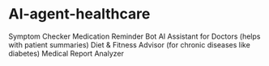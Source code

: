 # AI-agent-healthcare
Symptom Checker  Medication Reminder Bot  AI Assistant for Doctors (helps with patient summaries)  Diet &amp; Fitness Advisor (for chronic diseases like diabetes)  Medical Report Analyzer
